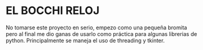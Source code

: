 
# EL BOCCHI RELOJ

No tomarse este proyecto en serio, empezo como una pequeña bromita pero al final me dio ganas de usarlo como práctica para algunas librerias de python. Principalmente se maneja el uso de threading y tkinter.
